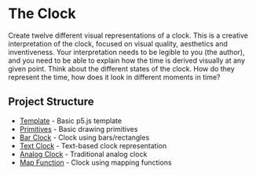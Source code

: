  
# The Clock
Create twelve different visual representations of a clock. This is a creative interpretation of the clock, focused on visual quality, aesthetics and inventiveness. Your interpretation needs to be legible to you (the author), and you need to be able to explain how the time is derived visually at any given point. Think about the different states of the clock. How do they represent the time, how does it look in different moments in time?

## Project Structure

- [Template](https://readyletsgo.github.io/00_p5Template/) - Basic p5.js template
- [Primitives](./01_primitives/) - Basic drawing primitives
- [Bar Clock](./02-bar-clock/) - Clock using bars/rectangles
- [Text Clock](./03-text-clock/) - Text-based clock representation
- [Analog Clock](./04-analog-clock/) - Traditional analog clock
- [Map Function](./05_mapfunction/) - Clock using mapping functions


